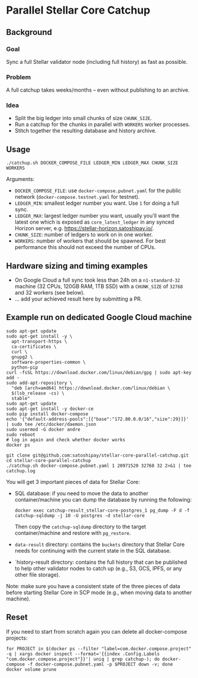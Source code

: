 # Parallel Stellar Core Catchup

## Background

### Goal

Sync a full Stellar validator node (including full history) as fast as possible.

### Problem

A full catchup takes weeks/months – even without publishing to an archive.

### Idea

 * Split the big ledger into small chunks of size `CHUNK_SIZE`.
 * Run a catchup for the chunks in parallel with `WORKERS` worker processes.
 * Stitch together the resulting database and history archive.

## Usage

```
./catchup.sh DOCKER_COMPOSE_FILE LEDGER_MIN LEDGER_MAX CHUNK_SIZE WORKERS
```

Arguments:

* `DOCKER_COMPOSE_FILE`: use `docker-compose.pubnet.yaml` for the public network (`docker-compose.testnet.yaml` for testnet).
* `LEDGER_MIN`: smallest ledger number you want. Use `1` for doing a full sync.
* `LEDGER_MAX`: largest ledger number you want, usually you'll want the latest one which is exposed as `core_latest_ledger` in any synced Horizon server, e.g. https://stellar-horizon.satoshipay.io/.
* `CHUNK_SIZE`: number of ledgers to work on in one worker.
* `WORKERS`: number of workers that should be spawned. For best performance this should not exceed the number of CPUs.

## Hardware sizing and timing examples

* On Google Cloud a full sync took less than 24h on a `n1-standard-32` machine (32 CPUs, 120GB RAM, 1TB SSD) with a `CHUNK_SIZE` of `32768` and 32 workers (see below).
* ... add your achieved result here by submitting a PR.

## Example run on dedicated Google Cloud machine

```
sudo apt-get update
sudo apt-get install -y \
  apt-transport-https \
  ca-certificates \
  curl \
  gnupg2 \
  software-properties-common \
  python-pip
curl -fsSL https://download.docker.com/linux/debian/gpg | sudo apt-key add -
sudo add-apt-repository \
  "deb [arch=amd64] https://download.docker.com/linux/debian \
  $(lsb_release -cs) \
  stable"
sudo apt-get update
sudo apt-get install -y docker-ce
sudo pip install docker-compose
echo '{"default-address-pools":[{"base":"172.80.0.0/16","size":29}]}' | sudo tee /etc/docker/daemon.json
sudo usermod -G docker andre
sudo reboot
# log in again and check whether docker works
docker ps
```

```
git clone git@github.com:satoshipay/stellar-core-parallel-catchup.git
cd stellar-core-parallel-catchup
./catchup.sh docker-compose.pubnet.yaml 1 20971520 32768 32 2>&1 | tee catchup.log
```

You will get 3 important pieces of data for Stellar Core:

* SQL database: if you need to move the data to another container/machine you can dump the database by running the following:

    ```
    docker exec catchup-result_stellar-core-postgres_1 pg_dump -F d -f catchup-sqldump -j 10 -U postgres -d stellar-core
    ```

    Then copy the `catchup-sqldump` directory to the target container/machine and restore with `pg_restore`.

* `data-result` directory: contains the `buckets` directory that Stellar Core needs for continuing with the current state in the SQL database.
* `history-result directory: contains the full history that can be published to help other validator nodes to catch up (e.g., S3, GCS, IPFS, or any other file storage).

Note: make sure you have a consistent state of the three pieces of data before starting Stellar Core in SCP mode (e.g., when moving data to another machine).

## Reset

If you need to start from scratch again you can delete all docker-compose projects:

```
for PROJECT in $(docker ps --filter "label=com.docker.compose.project" -q | xargs docker inspect --format='{{index .Config.Labels "com.docker.compose.project"}}'| uniq | grep catchup-); do docker-compose -f docker-compose.pubnet.yaml -p $PROJECT down -v; done
docker volume prune
```
